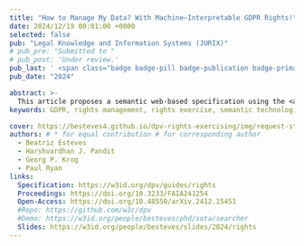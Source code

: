 ```yaml
---
title: "How to Manage My Data? With Machine–Interpretable GDPR Rights!"
date: 2024/12/19 00:01:00 +0800
selected: false
pub: "Legal Knowledge and Information Systems (JURIX)"
# pub_pre: "Submitted to "
# pub_post: 'Under review.'
pub_last: ' <span class="badge badge-pill badge-publication badge-primary">Conference</span>'
pub_date: "2024"

abstract: >-
  This article proposes a semantic web-based specification using the <a href="https://w3id.org/dpv" target="_blank">Data Privacy Vocabulary (DPV)</a> to standardize and automate the exercise and management of <a href="http://data.europa.eu/eli/reg/2016/679/oj" target="_blank">GDPR</a> rights, addressing current gaps in rights implementation and enabling scalable data reuse and governance.
keywords: GDPR, rights management, rights exercise, semantic technologies

cover: https://besteves4.github.io/dpv-rights-exercising/img/request-status.png
authors: # * for equal contribution # for corresponding author
  - Beatriz Esteves
  - Harshvardhan J. Pandit
  - Georg P. Krog
  - Paul Ryan 
links:
  Specification: https://w3id.org/dpv/guides/rights
  Proceedings: https://doi.org/10.3233/FAIA241254
  Open-Access: https://doi.org/10.48550/arXiv.2412.15451
  #Repo: https://github.com/w3c/dpv
  #Demo: https://w3id.org/people/besteves/phd/sota/searcher
  Slides: https://w3id.org/people/besteves/slides/2024/rights
---
```

